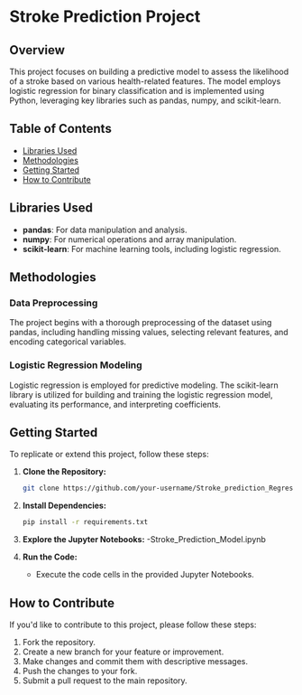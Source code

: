 

# Stroke Prediction Project

## Overview

This project focuses on building a predictive model to assess the likelihood of a stroke based on various health-related features. The model employs logistic regression for binary classification and is implemented using Python, leveraging key libraries such as pandas, numpy, and scikit-learn.

## Table of Contents

- [Libraries Used](#libraries-used)
- [Methodologies](#methodologies)
- [Getting Started](#getting-started)
- [How to Contribute](#how-to-contribute)


## Libraries Used

- **pandas**: For data manipulation and analysis.
- **numpy**: For numerical operations and array manipulation.
- **scikit-learn**: For machine learning tools, including logistic regression.

## Methodologies

### Data Preprocessing

The project begins with a thorough preprocessing of the dataset using pandas, including handling missing values, selecting relevant features, and encoding categorical variables.

### Logistic Regression Modeling

Logistic regression is employed for predictive modeling. The scikit-learn library is utilized for building and training the logistic regression model, evaluating its performance, and interpreting coefficients.


## Getting Started

To replicate or extend this project, follow these steps:

1. **Clone the Repository:**
   ```bash
   git clone https://github.com/your-username/Stroke_prediction_Regression.git
   ```

2. **Install Dependencies:**
   ```bash
   pip install -r requirements.txt
   ```

3. **Explore the Jupyter Notebooks:**
 -Stroke_Prediction_Model.ipynb
4. **Run the Code:**
   - Execute the code cells in the provided Jupyter Notebooks.



## How to Contribute

If you'd like to contribute to this project, please follow these steps:

1. Fork the repository.
2. Create a new branch for your feature or improvement.
3. Make changes and commit them with descriptive messages.
4. Push the changes to your fork.
5. Submit a pull request to the main repository.

